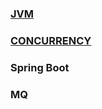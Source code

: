 
### [JVM](https://xkx9431.github.io/dev-notes-java/jvm/)

### [CONCURRENCY](https://xkx9431.github.io/dev-notes-java/concurrency/)

### Spring Boot
### MQ
